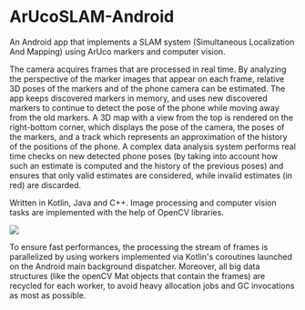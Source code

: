 # ArUcoSLAM-Android
An Android app that implements a SLAM system (Simultaneous Localization And Mapping) using ArUco markers and computer vision.

The camera acquires frames that are processed in real time. By analyzing the perspective of the marker images that appear on each frame, relative 3D poses of the markers and of the phone camera can be estimated. 
The app keeps discovered markers in memory, and uses new discovered markers to continue to detect the pose of the phone while moving away from the old markers. 
A 3D map with a view from the top is rendered on the right-bottom corner, which displays the pose of the camera, the poses of the markers, and a track which represents an approximation of the history of the positions of the phone.
A complex data analysis system performs real time checks on new detected phone poses (by taking into account how such an estimate is computed and the history of the previous poses) and ensures that only valid estimates are considered, while invalid estimates (in red) are discarded.


Written in Kotlin, Java and C++. Image processing and computer vision tasks are implemented with the help of OpenCV libraries.

![](arucoslam1.gif)

To ensure fast performances, the processing the stream of frames is parallelized by using workers implemented via Kotlin's coroutines launched on the Android main background dispatcher.
Moreover, all big data structures (like the openCV Mat objects that contain the frames) are recycled for each worker, to avoid heavy allocation jobs and GC invocations as most as possible.
